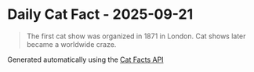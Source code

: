 # Daily Cat Fact - 2025-09-21

> The first cat show was organized in 1871 in London. Cat shows later became a worldwide craze.

Generated automatically using the [Cat Facts API](https://catfact.ninja)

